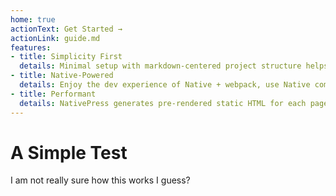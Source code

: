 ```yaml
---
home: true
actionText: Get Started →
actionLink: guide.md
features:
- title: Simplicity First
  details: Minimal setup with markdown-centered project structure helps you focus on writing.
- title: Native-Powered
  details: Enjoy the dev experience of Native + webpack, use Native components in markdown, and develop custom themes with Native.
- title: Performant
  details: NativePress generates pre-rendered static HTML for each page, and runs as an SPA once a page is loaded.
---
```

# A Simple Test

I am not really sure how this works I guess?